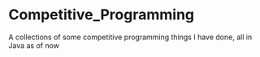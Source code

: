 # Competitive_Programming
A collections of some competitive programming things I have done, all in Java as of now
